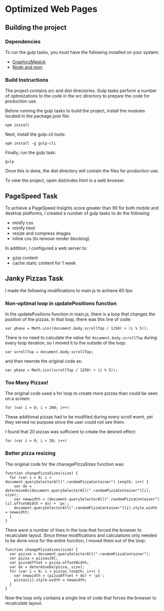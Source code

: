 # Optimized Web Pages

## Building the project

### Dependencies

To run the gulp tasks, you must have the following installed on your system:

- [GraphicsMagick](http://www.graphicsmagick.org/)
- [Node and npm](https://nodejs.org/en/)

### Build Instructions

The project contains src and dist directories. Gulp tasks perform a number of
optimizations to the code in the src directory to prepare the code for production use.

Before running the gulp tasks to build the project, install the modules located
in the package.json file:

`npm install`

Next, install the gulp-cli tools:

`npm install -g gulp-cli`

Finally, run the gulp task:

`gulp`

Once this is done, the dist directory will contain the files for production use.

To view the project, open dist/index.html in a web browser.

## PageSpeed Task

To achieve a PageSpeed Insights score greater than 90 for both mobile and desktop
platforms, I created a number of gulp tasks to do the following:

- minify css
- minify html
- resize and compress images
- inline css (to remove render blocking)

In addition, I configured a web server to:

- gzip content
- cache static content for 1 week

## Janky Pizzas Task

I made the following modifications to main.js to achieve 60 fps:

### Non-optimal loop in updatePositions function

In the updatePositions function in main.js, there is a loop that changes the
position of the pizzas. In that loop, there was this line of code:

`var phase = Math.sin((document.body.scrollTop / 1250) + (i % 5));`

There is no need to calculate the value for `document.body.scrollTop` during
every loop iteration, so I moved it to the outside of the loop:

`var scrollTop = document.body.scrollTop;`

and then rewrote the original code as:

`var phase = Math.sin((scrollTop / 1250) + (i % 5));`

### Too Many Pizzas!

The original code used a for loop to create more pizzas than could be seen on a screen:

`for (var i = 0; i < 200; i++)`

These additional pizzas had to be modified during every scroll event, yet they served
no purpose since the user could not see them.

I found that 20 pizzas was sufficient to create the desired effect:

`for (var i = 0; i < 20; i++)`

### Better pizza resizing

The original code for the chanagePizzaSizes function was:

```
function changePizzaSizes(size) {
  for (var i = 0; i < document.querySelectorAll(".randomPizzaContainer").length; i++) {
    var dx = determineDx(document.querySelectorAll(".randomPizzaContainer")[i], size);
    var newwidth = (document.querySelectorAll(".randomPizzaContainer")[i].offsetWidth + dx) + 'px';
    document.querySelectorAll(".randomPizzaContainer")[i].style.width = newwidth;
  }
}
```
There were a number of lines in the loop that forced the browser to recalculate layout.
Since these modifications and calculations only needed to be done once for the entire
function, I moved them out of the loop:

```
function changePizzaSizes(size) {
  var pizzas = document.querySelectorAll(".randomPizzaContainer");
  var pizza = pizzas[0];
  var pizzaOffset = pizza.offsetWidth;
  var dx = determineDx(pizza, size);
  for (var i = 0; i < pizzas.length; i++) {
    var newwidth = (pizzaOffset + dx) + 'px';
    pizzas[i].style.width = newwidth;
  }
}
```

Now the loop only contains a single line of code that forces the browser to recalculate
layout.
